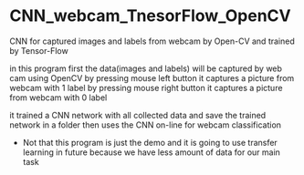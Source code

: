 # CNN_webcam_TnesorFlow_OpenCV
CNN for captured images and labels from webcam by Open-CV and trained by Tensor-Flow


in this program first the data(images and labels) will be captured by web cam using OpenCV 
by pressing mouse left button it captures a picture from webcam with 1 label
by pressing mouse right button it captures a picture from webcam with 0 label

it trained a CNN network with all collected data and save the trained network in a folder
then uses the CNN on-line for webcam classification

* Not that this program is just the demo and it is going to use transfer learning in future because we have less amount of data for our main task


